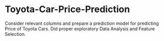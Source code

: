 # Toyota-Car-Price-Prediction
Consider relevant columns and prepare a prediction model for predicting Price of Toyota Cars.
Did proper exploratory Data Analysis and Feature Selection.

